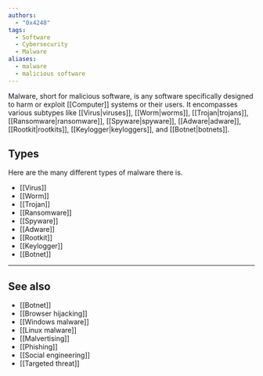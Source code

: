 ```yaml
---
authors:
  - "0x4248"
tags:
  - Software
  - Cybersecurity
  - Malware
aliases:
  - malware
  - malicious software
---
```

Malware, short for malicious software, is any software specifically designed to harm or exploit [[Computer]] systems or their users. It encompasses various subtypes like [[Virus|viruses]], [[Worm|worms]], [[Trojan|trojans]], [[Ransomware|ransomware]], [[Spyware|spyware]], [[Adware|adware]], [[Rootkit|rootkits]], [[Keylogger|keyloggers]], and [[Botnet|botnets]].
## Types
Here are the many different types of malware there is.
- [[Virus]]
- [[Worm]]
- [[Trojan]]
- [[Ransomware]]
- [[Spyware]]
- [[Adware]]
- [[Rootkit]]
- [[Keylogger]]
- [[Botnet]]

---
## See also
- [[Botnet]]
- [[Browser hijacking]]
- [[Windows malware]]
- [[Linux malware]]
- [[Malvertising]]
- [[Phishing]]
- [[Social engineering]]
- [[Targeted threat]]